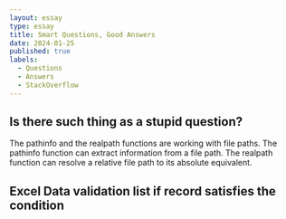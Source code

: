 ```yaml
---
layout: essay
type: essay
title: Smart Questions, Good Answers
date: 2024-01-25
published: true
labels:
  - Questions
  - Answers
  - StackOverflow
---
```



## Is there such thing as a stupid question?

The pathinfo and the realpath functions are working with file paths. The pathinfo function can extract information from a file path. The realpath function can resolve a relative file path to its absolute equivalent.

## Excel Data validation list if record satisfies the condition





